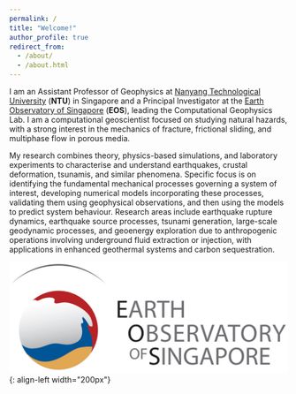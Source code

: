 ```yaml
---
permalink: /
title: "Welcome!"
author_profile: true
redirect_from: 
  - /about/
  - /about.html
---
```


I am an Assistant Professor of Geophysics at [Nanyang Technological University](https://www.ntu.edu.sg) (**NTU**) in Singapore and a Principal Investigator at the [Earth Observatory of Singapore](https://earthobservatory.sg) (**EOS**), leading the Computational Geophysics Lab. I am a computational geoscientist focused on studying natural hazards, with a strong interest in the mechanics of fracture, frictional sliding, and multiphase flow in porous media.

My research combines theory, physics-based simulations, and laboratory experiments to characterise and understand earthquakes, crustal deformation, tsunamis, and similar phenomena. Specific focus is on identifying the fundamental mechanical processes governing a system of interest, developing numerical models incorporating these processes, validating them using geophysical observations, and then using the models to predict system behaviour. Research areas include earthquake rupture dynamics, earthquake source processes, tsunami generation, large-scale geodynamic processes, and geoenergy exploration due to anthropogenic operations involving underground fluid extraction or injection, with applications in enhanced geothermal systems and carbon sequestration.

![](/images/EOS_logo.jpg){: align-left width="200px"}



